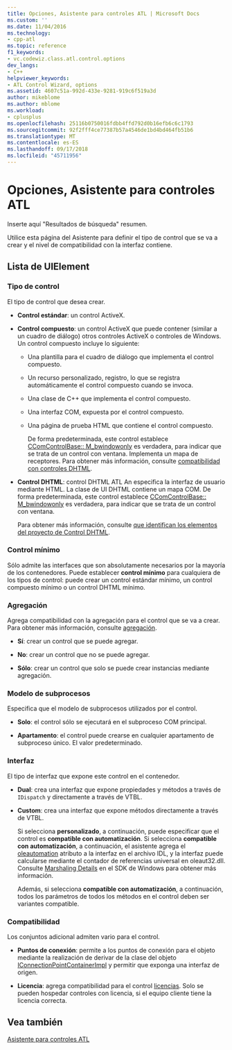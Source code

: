 ```yaml
---
title: Opciones, Asistente para controles ATL | Microsoft Docs
ms.custom: ''
ms.date: 11/04/2016
ms.technology:
- cpp-atl
ms.topic: reference
f1_keywords:
- vc.codewiz.class.atl.control.options
dev_langs:
- C++
helpviewer_keywords:
- ATL Control Wizard, options
ms.assetid: 4607c51a-992d-433e-9281-919c6f519a3d
author: mikeblome
ms.author: mblome
ms.workload:
- cplusplus
ms.openlocfilehash: 25116b0750016fdbb4ffd792d0b16efb6c6c1793
ms.sourcegitcommit: 92f2fff4ce77387b57a4546de1bd4bd464fb51b6
ms.translationtype: MT
ms.contentlocale: es-ES
ms.lasthandoff: 09/17/2018
ms.locfileid: "45711956"
---
```

# <a name="options-atl-control-wizard"></a>Opciones, Asistente para controles ATL

Inserte aquí "Resultados de búsqueda" resumen.

Utilice esta página del Asistente para definir el tipo de control que se va a crear y el nivel de compatibilidad con la interfaz contiene.

## <a name="uielement-list"></a>Lista de UIElement

### <a name="control-type"></a>Tipo de control

El tipo de control que desea crear.

- **Control estándar**: un control ActiveX.

- **Control compuesto**: un control ActiveX que puede contener (similar a un cuadro de diálogo) otros controles ActiveX o controles de Windows. Un control compuesto incluye lo siguiente:

   - Una plantilla para el cuadro de diálogo que implementa el control compuesto.

   - Un recurso personalizado, registro, lo que se registra automáticamente el control compuesto cuando se invoca.

   - Una clase de C++ que implementa el control compuesto.

   - Una interfaz COM, expuesta por el control compuesto.

   - Una página de prueba HTML que contiene el control compuesto.

     De forma predeterminada, este control establece [CComControlBase:: M_bwindowonly](../../atl/reference/ccomcontrolbase-class.md#m_bwindowonly) es verdadera, para indicar que se trata de un control con ventana. Implementa un mapa de receptores. Para obtener más información, consulte [compatibilidad con controles DHTML](../../atl/atl-support-for-dhtml-controls.md).

- **Control DHTML**: control DHTML ATL An especifica la interfaz de usuario mediante HTML. La clase de UI DHTML contiene un mapa COM. De forma predeterminada, este control establece [CComControlBase:: M_bwindowonly](../../atl/reference/ccomcontrolbase-class.md#m_bwindowonly) es verdadera, para indicar que se trata de un control con ventana.

     Para obtener más información, consulte [que identifican los elementos del proyecto de Control DHTML](../../atl/identifying-the-elements-of-the-dhtml-control-project.md).

### <a name="minimal-control"></a>Control mínimo

Sólo admite las interfaces que son absolutamente necesarios por la mayoría de los contenedores. Puede establecer **control mínimo** para cualquiera de los tipos de control: puede crear un control estándar mínimo, un control compuesto mínimo o un control DHTML mínimo.

### <a name="aggregation"></a>Agregación

Agrega compatibilidad con la agregación para el control que se va a crear. Para obtener más información, consulte [agregación](../../atl/aggregation.md).

- **Sí**: crear un control que se puede agregar.

- **No**: crear un control que no se puede agregar.

- **Sólo**: crear un control que solo se puede crear instancias mediante agregación.

### <a name="threading-model"></a>Modelo de subprocesos

Especifica que el modelo de subprocesos utilizados por el control.

- **Solo**: el control sólo se ejecutará en el subproceso COM principal.

- **Apartamento**: el control puede crearse en cualquier apartamento de subproceso único. El valor predeterminado.

### <a name="interface"></a>Interfaz

El tipo de interfaz que expone este control en el contenedor.

- **Dual**: crea una interfaz que expone propiedades y métodos a través de `IDispatch` y directamente a través de VTBL.

- **Custom**: crea una interfaz que expone métodos directamente a través de VTBL.

   Si selecciona **personalizado**, a continuación, puede especificar que el control es **compatible con automatización**. Si selecciona **compatible con automatización**, a continuación, el asistente agrega el [oleautomation](../../windows/oleautomation.md) atributo a la interfaz en el archivo IDL, y la interfaz puede calcularse mediante el contador de referencias universal en oleaut32.dll. Consulte [Marshaling Details](/windows/desktop/com/marshaling-details) en el SDK de Windows para obtener más información.

   Además, si selecciona **compatible con automatización**, a continuación, todos los parámetros de todos los métodos en el control deben ser variantes compatible.

### <a name="support"></a>Compatibilidad

Los conjuntos adicional admiten vario para el control.

- **Puntos de conexión**: permite a los puntos de conexión para el objeto mediante la realización de derivar de la clase del objeto [IConnectionPointContainerImpl](../../atl/reference/iconnectionpointcontainerimpl-class.md) y permitir que exponga una interfaz de origen.

- **Licencia**: agrega compatibilidad para el control [licencias](/windows/desktop/com/licensing). Solo se pueden hospedar controles con licencia, si el equipo cliente tiene la licencia correcta.

## <a name="see-also"></a>Vea también

[Asistente para controles ATL](../../atl/reference/atl-control-wizard.md)


